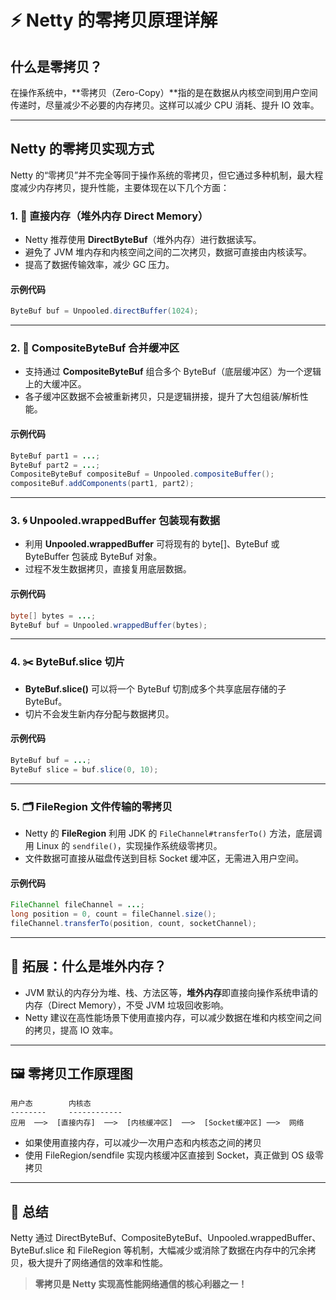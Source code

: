 # ⚡ Netty 的零拷贝原理详解

## 什么是零拷贝？

在操作系统中，**零拷贝（Zero-Copy）**指的是在数据从内核空间到用户空间传递时，尽量减少不必要的内存拷贝。这样可以减少 CPU 消耗、提升 IO 效率。

---

## Netty 的零拷贝实现方式

Netty 的“零拷贝”并不完全等同于操作系统的零拷贝，但它通过多种机制，最大程度减少内存拷贝，提升性能，主要体现在以下几个方面：

### 1. 🚀 直接内存（堆外内存 Direct Memory）

- Netty 推荐使用 **DirectByteBuf**（堆外内存）进行数据读写。
- 避免了 JVM 堆内存和内核空间之间的二次拷贝，数据可直接由内核读写。
- 提高了数据传输效率，减少 GC 压力。

#### 示例代码
```java
ByteBuf buf = Unpooled.directBuffer(1024);
```

---

### 2. 🧩 CompositeByteBuf 合并缓冲区

- 支持通过 **CompositeByteBuf** 组合多个 ByteBuf（底层缓冲区）为一个逻辑上的大缓冲区。
- 各子缓冲区数据不会被重新拷贝，只是逻辑拼接，提升了大包组装/解析性能。

#### 示例代码
```java
ByteBuf part1 = ...;
ByteBuf part2 = ...;
CompositeByteBuf compositeBuf = Unpooled.compositeBuffer();
compositeBuf.addComponents(part1, part2);
```

---

### 3. 🌀 Unpooled.wrappedBuffer 包装现有数据

- 利用 **Unpooled.wrappedBuffer** 可将现有的 byte[]、ByteBuf 或 ByteBuffer 包装成 ByteBuf 对象。
- 过程不发生数据拷贝，直接复用底层数据。

#### 示例代码
```java
byte[] bytes = ...;
ByteBuf buf = Unpooled.wrappedBuffer(bytes);
```

---

### 4. ✂️ ByteBuf.slice 切片

- **ByteBuf.slice()** 可以将一个 ByteBuf 切割成多个共享底层存储的子 ByteBuf。
- 切片不会发生新内存分配与数据拷贝。

#### 示例代码
```java
ByteBuf buf = ...;
ByteBuf slice = buf.slice(0, 10);
```

---

### 5. 🗂️ FileRegion 文件传输的零拷贝

- Netty 的 **FileRegion** 利用 JDK 的 `FileChannel#transferTo()` 方法，底层调用 Linux 的 `sendfile()`，实现操作系统级零拷贝。
- 文件数据可直接从磁盘传送到目标 Socket 缓冲区，无需进入用户空间。

#### 示例代码
```java
FileChannel fileChannel = ...;
long position = 0, count = fileChannel.size();
fileChannel.transferTo(position, count, socketChannel);
```

---

## 📝 拓展：什么是堆外内存？

- JVM 默认的内存分为堆、栈、方法区等，**堆外内存**即直接向操作系统申请的内存（Direct Memory），不受 JVM 垃圾回收影响。
- Netty 建议在高性能场景下使用直接内存，可以减少数据在堆和内核空间之间的拷贝，提高 IO 效率。

---

## 🖼️ 零拷贝工作原理图

```
用户态        内核态
--------     ------------
应用  ──>  [直接内存]  ──>  [内核缓冲区]  ──>  [Socket缓冲区] ──>  网络
```
- 如果使用直接内存，可以减少一次用户态和内核态之间的拷贝
- 使用 FileRegion/sendfile 实现内核缓冲区直接到 Socket，真正做到 OS 级零拷贝

---

## 🏁 总结

Netty 通过 DirectByteBuf、CompositeByteBuf、Unpooled.wrappedBuffer、ByteBuf.slice 和 FileRegion 等机制，大幅减少或消除了数据在内存中的冗余拷贝，极大提升了网络通信的效率和性能。

> **零拷贝是 Netty 实现高性能网络通信的核心利器之一！**